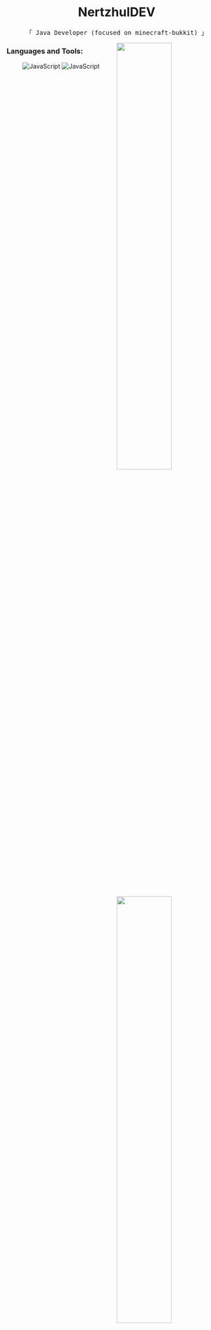 <h1 align="center">NertzhulDEV</h1>
<p align="center">
<p align="center"><samp>「 Java Developer (focused on minecraft-bukkit) 」</samp></p>

<img width="50%" align="right" src="https://github-readme-stats.vercel.app/api?username=nertzhuldev&show_icons=true&theme=tokyonight&include_all_commits=true">  
<img width="50%" align="right" src="https://github-readme-stats.vercel.app/api/top-langs/?username=nertzhuldev&theme=tokyonight&layout=compact&hide=css">

### Languages and Tools:

<p align="center">
<img alt="JavaScript" src="https://img.shields.io/badge/-Javascript-edb200?style=flat-square&logo=javascript&logoColor=white" /> 
<img alt="JavaScript" src="https://img.shields.io/badge/-Java-007396?style=flat-square&logo=java&logoColor=white" />
